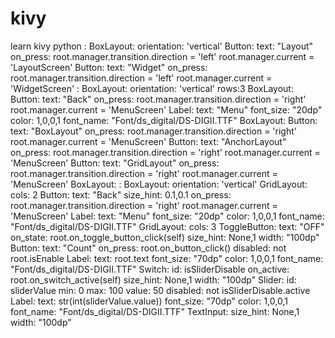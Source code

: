 # kivy
learn kivy python
<MenuScreen>:
    BoxLayout:
        orientation: 'vertical'
        Button:
            text: "Layout"
            on_press:
                root.manager.transition.direction = 'left'
                root.manager.current = 'LayoutScreen'
        Button:
            text: "Widget"
            on_press:
                root.manager.transition.direction = 'left'
                root.manager.current = 'WidgetScreen'
<LayoutScreen>:
    BoxLayout:
        orientation: 'vertical'
        rows:3
        BoxLayout:
            Button:
                text: "Back"
                on_press:
                    root.manager.transition.direction = 'right'
                    root.manager.current = 'MenuScreen'
            Label:
                text: "Menu"
                font_size: "20dp"
                color: 1,0,0,1
                font_name: "Font/ds_digital/DS-DIGII.TTF"
        BoxLayout:
            Button:
                    text: "BoxLayout"
                    on_press:
                        root.manager.transition.direction = 'right'
                        root.manager.current = 'MenuScreen'
            Button:
                    text: "AnchorLayout"
                    on_press:
                        root.manager.transition.direction = 'right'
                        root.manager.current = 'MenuScreen'
            Button:
                    text: "GridLayout"
                    on_press:
                        root.manager.transition.direction = 'right'
                        root.manager.current = 'MenuScreen'
        BoxLayout:
<WidgetScreen>:
    BoxLayout:
        orientation: 'vertical'
        GridLayout:
            cols: 2
            Button:
                text: "Back"
                size_hint: 0.1,0.1
                on_press:
                    root.manager.transition.direction = 'right'
                    root.manager.current = 'MenuScreen'
            Label:
                text: "Menu"
                font_size: "20dp"
                color: 1,0,0,1
                font_name: "Font/ds_digital/DS-DIGII.TTF"
        GridLayout:
            cols: 3
            ToggleButton:
                text: "OFF"
                on_state: root.on_toggle_button_click(self)
                size_hint: None,1
                width: "100dp"
            Button:
                text: "Count"
                on_press: root.on_button_click()
                disabled: not root.isEnable
            Label:
                text: root.text
                font_size: "70dp"
                color: 1,0,0,1
                font_name: "Font/ds_digital/DS-DIGII.TTF"
            Switch:
                id: isSliderDisable
                on_active: root.on_switch_active(self)
                size_hint: None,1
                width: "100dp"
            Slider:
                id: sliderValue
                min: 0
                max: 100
                value: 50
                disabled: not isSliderDisable.active
            Label:
                text: str(int(sliderValue.value))
                font_size: "70dp"
                color: 1,0,0,1
                font_name: "Font/ds_digital/DS-DIGII.TTF"
            TextInput:
                size_hint: None,1
                width: "100dp"


